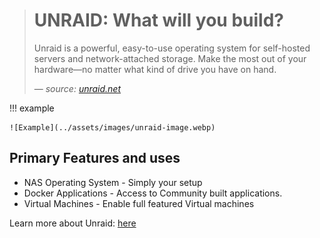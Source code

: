 > # UNRAID: What will you build?
>
>Unraid is a powerful, easy-to-use operating system for self-hosted servers and network-attached storage. Make the most out of your hardware—no matter what kind of drive you have on hand.
> 
> — <cite>source: [unraid.net](https://unraid.net/)

!!! example

    ![Example](../assets/images/unraid-image.webp)

## Primary Features and uses

- NAS Operating System - Simply your setup
- Docker Applications - Access to Community built applications.
- Virtual Machines - Enable full featured Virtual machines


Learn more about Unraid: [here](https://unraid.net/)
